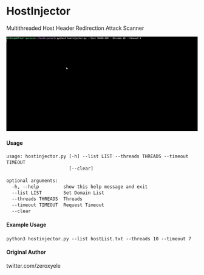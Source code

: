 # HostInjector
Multithreaded Host Header Redirection Attack Scanner

![](ss.gif)

#### Usage
```
usage: hostinjector.py [-h] --list LIST --threads THREADS --timeout TIMEOUT
                       [--clear]

optional arguments:
  -h, --help         show this help message and exit
  --list LIST        Set Domain List
  --threads THREADS  Threads
  --timeout TIMEOUT  Request Timeout
  --clear
```
#### Example Usage
`python3 hostinjector.py --list hostList.txt --threads 10 --timeout 7`


#### Original Author
twitter.com/zeroxyele
